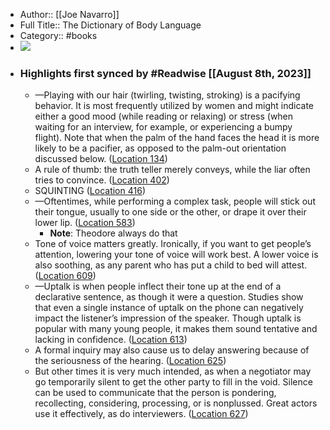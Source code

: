 - Author:: [[Joe Navarro]]
- Full Title:: The Dictionary of Body Language
- Category:: #books
- ![](https://images-na.ssl-images-amazon.com/images/I/51nU2BYvLHL._SL200_.jpg)
- ### Highlights first synced by #Readwise [[August 8th, 2023]]
    - —Playing with our hair (twirling, twisting, stroking) is a pacifying behavior. It is most frequently utilized by women and might indicate either a good mood (while reading or relaxing) or stress (when waiting for an interview, for example, or experiencing a bumpy flight). Note that when the palm of the hand faces the head it is more likely to be a pacifier, as opposed to the palm-out orientation discussed below. ([Location 134](https://readwise.io/to_kindle?action=open&asin=B075JDX981&location=134))
    - A rule of thumb: the truth teller merely conveys, while the liar often tries to convince. ([Location 402](https://readwise.io/to_kindle?action=open&asin=B075JDX981&location=402))
    - SQUINTING ([Location 416](https://readwise.io/to_kindle?action=open&asin=B075JDX981&location=416))
    - —Oftentimes, while performing a complex task, people will stick out their tongue, usually to one side or the other, or drape it over their lower lip. ([Location 583](https://readwise.io/to_kindle?action=open&asin=B075JDX981&location=583))
        - **Note**: Theodore always do that
    - Tone of voice matters greatly. Ironically, if you want to get people’s attention, lowering your tone of voice will work best. A lower voice is also soothing, as any parent who has put a child to bed will attest. ([Location 609](https://readwise.io/to_kindle?action=open&asin=B075JDX981&location=609))
    - —Uptalk is when people inflect their tone up at the end of a declarative sentence, as though it were a question. Studies show that even a single instance of uptalk on the phone can negatively impact the listener’s impression of the speaker. Though uptalk is popular with many young people, it makes them sound tentative and lacking in confidence. ([Location 613](https://readwise.io/to_kindle?action=open&asin=B075JDX981&location=613))
    - A formal inquiry may also cause us to delay answering because of the seriousness of the hearing. ([Location 625](https://readwise.io/to_kindle?action=open&asin=B075JDX981&location=625))
    - But other times it is very much intended, as when a negotiator may go temporarily silent to get the other party to fill in the void. Silence can be used to communicate that the person is pondering, recollecting, considering, processing, or is nonplussed. Great actors use it effectively, as do interviewers. ([Location 627](https://readwise.io/to_kindle?action=open&asin=B075JDX981&location=627))
